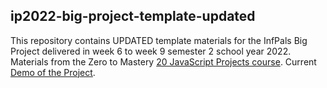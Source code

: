 ## ip2022-big-project-template-updated
This repository contains UPDATED template materials for the InfPals Big Project delivered in week 6 to week 9 semester 2 school year 2022.  
Materials from the Zero to Mastery [20 JavaScript Projects course](https://academy.zerotomastery.io/p/javascript-projects).
Current [Demo of the Project](https://infpals.github.io/ip2022-big-project-template-updated/).
